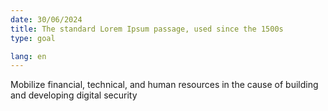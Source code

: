 ```yaml
---
date: 30/06/2024
title: The standard Lorem Ipsum passage, used since the 1500s
type: goal

lang: en
---
```


Mobilize financial, technical, and human resources in the cause of building and developing digital
security
